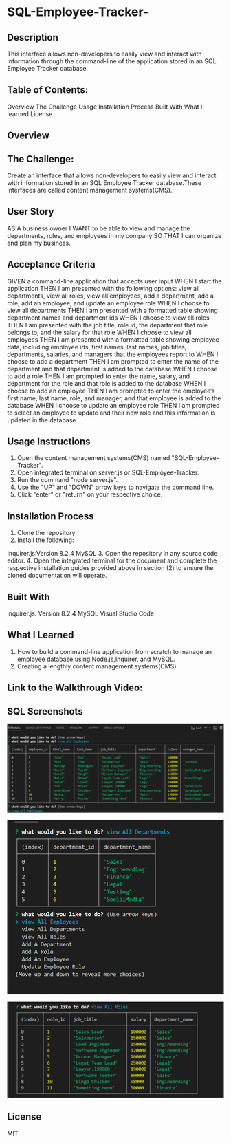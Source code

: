 # SQL-Employee-Tracker-
## Description 
This interface allows non-developers to easily view and interact with information through 
the command-line of the application stored in an SQL Employee Tracker database.

## Table of Contents:
Overview
The Challenge
Usage
Installation Process
Built With 
What I learned
License

## Overview 

## The Challenge:
Create an interface that allows non-developers to easily view and interact with information
stored in an SQL Employee Tracker database.These interfaces are called content management systems(CMS).

## User Story
AS A business owner
I WANT to be able to view and manage the departments, roles, and employees in my company
SO THAT I can organize and plan my business.

## Acceptance Criteria 
GIVEN a command-line application that accepts user input
WHEN I start the application
THEN I am presented with the following options: view all departments, view all roles, view all employees, add a department, add a role, add an employee, and update an employee role
WHEN I choose to view all departments
THEN I am presented with a formatted table showing department names and department ids
WHEN I choose to view all roles
THEN I am presented with the job title, role id, the department that role belongs to, and the salary for that role
WHEN I choose to view all employees
THEN I am presented with a formatted table showing employee data, including employee ids, first names, last names, job titles, departments, salaries, and managers that the employees report to
WHEN I choose to add a department
THEN I am prompted to enter the name of the department and that department is added to the database
WHEN I choose to add a role
THEN I am prompted to enter the name, salary, and department for the role and that role is added to the database
WHEN I choose to add an employee
THEN I am prompted to enter the employee’s first name, last name, role, and manager, and that employee is added to the database
WHEN I choose to update an employee role
THEN I am prompted to select an employee to update and their new role and this information is updated in the database 

## Usage Instructions
1. Open the content management systems(CMS) named "SQL-Employee-Tracker".
2. Open integrated terminal on server.js or SQL-Employee-Tracker.
3. Run the command "node server.js". 
4. Use the "UP" and "DOWN" arrow keys to navigate the command line.
5. Click "enter" or "return" on your respective choice.
 
## Installation Process 
1. Clone the repository
2. Install the following:

 
  Inquirer.js:Version 8.2.4
  MySQL
3. Open the repository in any source code editor.
4. Open the integrated terminal for the document and complete the respective installation guides provided above in section (2) to ensure the cloned documentation will operate.

## Built With 
inquirer.js: Version 8.2.4
MySQL
Visual Studio Code

## What I Learned 
1. How to build a command-line application from scratch to manage an employee database,using Node.js,Inquirer, and MySQL.
2. Creating a lengthly content management systems(CMS).

## Link to the Walkthrough Video: 

## SQL Screenshots
![Screenshot of My website](./assets/View%20All%20Employees.PNG)

![Screenshot of My Website](./assets/View%20All%20Department.PNG)

![Screenshot of My Website](./assets/View%20All%20Roles.PNG)

## License
MIT